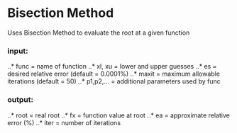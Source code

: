 # Bisection Method 
Uses Bisection Method to evaluate the root at a given function
### input:
  ..* func = name of function 
  ..* xl, xu = lower and upper guesses
  ..* es = desired relative error (default = 0.0001%)
  ..* maxit = maximum allowable iterations (default = 50)
  ..* p1,p2,… = additional parameters used by func
### output:
  ..* root = real root
  ..* fx = function value at root
  ..* ea = approximate relative error (%)
  ..* iter = number of iterations
